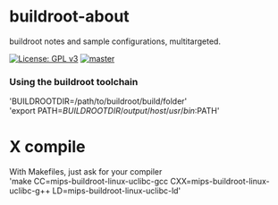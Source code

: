 # buildroot-about
buildroot notes and sample configurations, multitargeted.

[![License: GPL v3](https://img.shields.io/badge/License-GPL%20v3-blue.svg)](http://www.gnu.org/licenses/gpl-3.0)
[![master](https://img.shields.io/badge/Contains-Binaries-bb11ff.svg)]()  

### Using the buildroot toolchain

'BUILDROOTDIR=/path/to/buildroot/build/folder'  
'export PATH=$BUILDROOTDIR/output/host/usr/bin:$PATH'  

# X compile

With Makefiles, just ask for your compiler  
'make CC=mips-buildroot-linux-uclibc-gcc CXX=mips-buildroot-linux-uclibc-g++ LD=mips-buildroot-linux-uclibc-ld'
